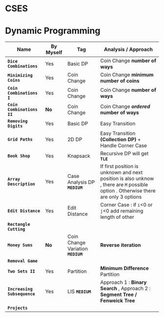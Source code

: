 # **CSES**

# **Dynamic Programming**

|  Name 	| By Myself  	| Tag  	|  Analysis / Approach 	|
|---	|---	|---	|---	|
|  **`Dice Combinations`**  |   Yes	| Basic DP	| Coin Change **number of ways**  	|
|  **`Minimizing Coins`**	|  Yes 	| Coin Change  	|   Coin Change **minimum number of coins**	|
|   **`Coin Combinations I`**	|  Yes 	| Coin Change  |  Coin Change **number of ways** 	|
|   **`Coin Combinations II`**	|  **No** 	| Coin Change  |  Coin Change _**ordered**_ **number of ways** 	|
|  **`Removing Digits`** 	|  Yes 	|   Basic DP	|  Easy Transition 	| 
|  **`Grid Paths`**	|  Yes 	|  2D DP 	|  Easy Transition **(Collection DP)** + Handle Corner Case	|
|  **`Book Shop`**	|   Yes	|  Knapsack 	|  Recursive DP will get **`TLE`** 	| 
|  **`Array Description`** 	|   Yes	|  Case Analysis DP **`MEDIUM`**	|   If first position is unknown and next position is also unknow , there are `M` possible option . Otherwise there are only 3 options 	|
|  **`Edit Distance`** 	|   Yes	|  Edit Distance 	|  Corner Case : if `i`<0 or `j`<0 add remaining length of other 	|
|   **`Rectangle Cutting`**	|   	|   	|   	|
|  **`Money Sums`** 	|  **No** 	|  Coin Change Variation **`MEDIUM`** 	|  **Reverse iteration** 	|
|  **`Removal Game`**	|   	|   	|   	|
|   **`Two Sets II`**	|  Yes	|  Partition  	|   **Minimum Difference** Partition	|
|  **`Increasing Subsequence`** 	|  Yes 	|  LIS **`MEDIUM`** 	|  Approach 1 : **Binary Search** , Approach 2 : **Segment Tree / Fenweick Tree** 	|
|  **`Projects`** 	|   	|   	|   	|